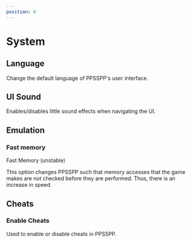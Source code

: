 ```yaml
---
position: 6
---
```


# System

## Language

Change the default language of PPSSPP's user interface.

## UI Sound

Enables/disables little sound effects when navigating the UI.

## Emulation

### Fast memory

Fast Memory (unstable)

This option changes PPSSPP such that memory accesses that the game makes are not checked before they are performed. Thus, there is an increase in speed.

## Cheats

### Enable Cheats

Used to enable or disable cheats in PPSSPP.
